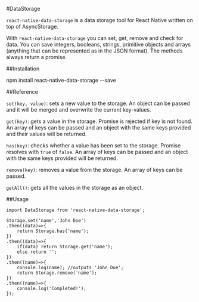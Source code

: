 #DataStorage

`react-native-data-storage` is a data storage tool for React Native written on top of AsyncStorage.

With `react-native-data-storage` you can set, get, remove and check for data.
You can save integers, booleans, strings, primitive objects and arrays (anything that can be represented as in the JSON format).
The methods always return a promise.

##Installation

npm install react-native-data-storage --save

##Reference

`set(key, value)`: sets a new value to the storage. An object can be passed and it will be merged and overwrite the current key-values.

`get(key)`: gets a value in the storage. Promise is rejected if key is not found. An array of keys can be passed and an object with the same keys provided and their values will be returned.

`has(key)`: checks whether a value has been set to the storage. Promise resolves with `true` of `false`. An array of keys can be passed and an object with the same keys provided will be returned.

`remove(key)`: removes a value from the storage. An array of keys can be passed.

`getAll()`: gets all the values in the storage as an object.

##Usage

```
import DataStorage from 'react-native-data-storage';

Storage.set('name','John Doe')
.then((data)=>{
    return Storage.has('name');
})
.then((data)=>{
    if(data) return Storage.get('name');
    else return '';
})
.then((name)=>{
    console.log(name); //outputs 'John Doe';
    return Storage.remove('name');
})
.then((name)=>{
    console.log('Completed!');
});
```
